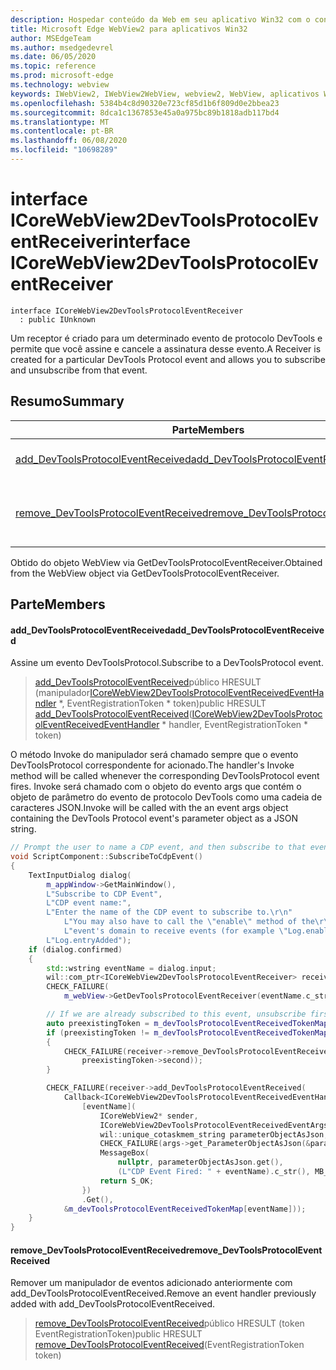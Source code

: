 ```yaml
---
description: Hospedar conteúdo da Web em seu aplicativo Win32 com o controle WebView2 do Microsoft Edge
title: Microsoft Edge WebView2 para aplicativos Win32
author: MSEdgeTeam
ms.author: msedgedevrel
ms.date: 06/05/2020
ms.topic: reference
ms.prod: microsoft-edge
ms.technology: webview
keywords: IWebView2, IWebView2WebView, webview2, WebView, aplicativos Win32, Win32, Edge, ICoreWebView2, ICoreWebView2Controller, controle do navegador, HTML Edge
ms.openlocfilehash: 5384b4c8d90320e723cf85d1b6f809d0e2bbea23
ms.sourcegitcommit: 8dca1c1367853e45a0a975bc89b1818adb117bd4
ms.translationtype: MT
ms.contentlocale: pt-BR
ms.lasthandoff: 06/08/2020
ms.locfileid: "10698289"
---
```

# <span data-ttu-id="6f200-104">interface ICoreWebView2DevToolsProtocolEventReceiver</span><span class="sxs-lookup"><span data-stu-id="6f200-104">interface ICoreWebView2DevToolsProtocolEventReceiver</span></span> 

```
interface ICoreWebView2DevToolsProtocolEventReceiver
  : public IUnknown
```

<span data-ttu-id="6f200-105">Um receptor é criado para um determinado evento de protocolo DevTools e permite que você assine e cancele a assinatura desse evento.</span><span class="sxs-lookup"><span data-stu-id="6f200-105">A Receiver is created for a particular DevTools Protocol event and allows you to subscribe and unsubscribe from that event.</span></span>

## <span data-ttu-id="6f200-106">Resumo</span><span class="sxs-lookup"><span data-stu-id="6f200-106">Summary</span></span>

 <span data-ttu-id="6f200-107">Parte</span><span class="sxs-lookup"><span data-stu-id="6f200-107">Members</span></span>                        | <span data-ttu-id="6f200-108">Descrições</span><span class="sxs-lookup"><span data-stu-id="6f200-108">Descriptions</span></span>
--------------------------------|---------------------------------------------
[<span data-ttu-id="6f200-109">add_DevToolsProtocolEventReceived</span><span class="sxs-lookup"><span data-stu-id="6f200-109">add_DevToolsProtocolEventReceived</span></span>](#add_devtoolsprotocoleventreceived) | <span data-ttu-id="6f200-110">Assine um evento DevToolsProtocol.</span><span class="sxs-lookup"><span data-stu-id="6f200-110">Subscribe to a DevToolsProtocol event.</span></span>
[<span data-ttu-id="6f200-111">remove_DevToolsProtocolEventReceived</span><span class="sxs-lookup"><span data-stu-id="6f200-111">remove_DevToolsProtocolEventReceived</span></span>](#remove_devtoolsprotocoleventreceived) | <span data-ttu-id="6f200-112">Remover um manipulador de eventos adicionado anteriormente com add_DevToolsProtocolEventReceived.</span><span class="sxs-lookup"><span data-stu-id="6f200-112">Remove an event handler previously added with add_DevToolsProtocolEventReceived.</span></span>

<span data-ttu-id="6f200-113">Obtido do objeto WebView via GetDevToolsProtocolEventReceiver.</span><span class="sxs-lookup"><span data-stu-id="6f200-113">Obtained from the WebView object via GetDevToolsProtocolEventReceiver.</span></span>

## <span data-ttu-id="6f200-114">Parte</span><span class="sxs-lookup"><span data-stu-id="6f200-114">Members</span></span>

#### <span data-ttu-id="6f200-115">add_DevToolsProtocolEventReceived</span><span class="sxs-lookup"><span data-stu-id="6f200-115">add_DevToolsProtocolEventReceived</span></span> 

<span data-ttu-id="6f200-116">Assine um evento DevToolsProtocol.</span><span class="sxs-lookup"><span data-stu-id="6f200-116">Subscribe to a DevToolsProtocol event.</span></span>

> <span data-ttu-id="6f200-117">[add_DevToolsProtocolEventReceived](#add_devtoolsprotocoleventreceived)público HRESULT (manipulador[ICoreWebView2DevToolsProtocolEventReceivedEventHandler](icorewebview2devtoolsprotocoleventreceivedeventhandler.md) \*, EventRegistrationToken \* token)</span><span class="sxs-lookup"><span data-stu-id="6f200-117">public HRESULT [add_DevToolsProtocolEventReceived](#add_devtoolsprotocoleventreceived)([ICoreWebView2DevToolsProtocolEventReceivedEventHandler](icorewebview2devtoolsprotocoleventreceivedeventhandler.md) \* handler, EventRegistrationToken \* token)</span></span>

<span data-ttu-id="6f200-118">O método Invoke do manipulador será chamado sempre que o evento DevToolsProtocol correspondente for acionado.</span><span class="sxs-lookup"><span data-stu-id="6f200-118">The handler's Invoke method will be called whenever the corresponding DevToolsProtocol event fires.</span></span> <span data-ttu-id="6f200-119">Invoke será chamado com o objeto do evento args que contém o objeto de parâmetro do evento de protocolo DevTools como uma cadeia de caracteres JSON.</span><span class="sxs-lookup"><span data-stu-id="6f200-119">Invoke will be called with the an event args object containing the DevTools Protocol event's parameter object as a JSON string.</span></span>

```cpp
// Prompt the user to name a CDP event, and then subscribe to that event.
void ScriptComponent::SubscribeToCdpEvent()
{
    TextInputDialog dialog(
        m_appWindow->GetMainWindow(),
        L"Subscribe to CDP Event",
        L"CDP event name:",
        L"Enter the name of the CDP event to subscribe to.\r\n"
            L"You may also have to call the \"enable\" method of the\r\n"
            L"event's domain to receive events (for example \"Log.enable\").\r\n",
        L"Log.entryAdded");
    if (dialog.confirmed)
    {
        std::wstring eventName = dialog.input;
        wil::com_ptr<ICoreWebView2DevToolsProtocolEventReceiver> receiver;
        CHECK_FAILURE(
            m_webView->GetDevToolsProtocolEventReceiver(eventName.c_str(), &receiver));

        // If we are already subscribed to this event, unsubscribe first.
        auto preexistingToken = m_devToolsProtocolEventReceivedTokenMap.find(eventName);
        if (preexistingToken != m_devToolsProtocolEventReceivedTokenMap.end())
        {
            CHECK_FAILURE(receiver->remove_DevToolsProtocolEventReceived(
                preexistingToken->second));
        }

        CHECK_FAILURE(receiver->add_DevToolsProtocolEventReceived(
            Callback<ICoreWebView2DevToolsProtocolEventReceivedEventHandler>(
                [eventName](
                    ICoreWebView2* sender,
                    ICoreWebView2DevToolsProtocolEventReceivedEventArgs* args) -> HRESULT {
                    wil::unique_cotaskmem_string parameterObjectAsJson;
                    CHECK_FAILURE(args->get_ParameterObjectAsJson(&parameterObjectAsJson));
                    MessageBox(
                        nullptr, parameterObjectAsJson.get(),
                        (L"CDP Event Fired: " + eventName).c_str(), MB_OK);
                    return S_OK;
                })
                .Get(),
            &m_devToolsProtocolEventReceivedTokenMap[eventName]));
    }
}
```

#### <span data-ttu-id="6f200-120">remove_DevToolsProtocolEventReceived</span><span class="sxs-lookup"><span data-stu-id="6f200-120">remove_DevToolsProtocolEventReceived</span></span> 

<span data-ttu-id="6f200-121">Remover um manipulador de eventos adicionado anteriormente com add_DevToolsProtocolEventReceived.</span><span class="sxs-lookup"><span data-stu-id="6f200-121">Remove an event handler previously added with add_DevToolsProtocolEventReceived.</span></span>

> <span data-ttu-id="6f200-122">[remove_DevToolsProtocolEventReceived](#remove_devtoolsprotocoleventreceived)público HRESULT (token EventRegistrationToken)</span><span class="sxs-lookup"><span data-stu-id="6f200-122">public HRESULT [remove_DevToolsProtocolEventReceived](#remove_devtoolsprotocoleventreceived)(EventRegistrationToken token)</span></span>

